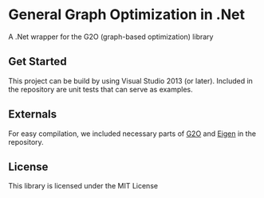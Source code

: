 # General Graph Optimization in .Net
A .Net wrapper for the G2O (graph-based optimization) library

## Get Started
This project can be build by using Visual Studio 2013 (or later). Included in the repository are unit tests that can serve as examples.
## Externals
For easy compilation, we included necessary parts of [G2O](https://github.com/RainerKuemmerle/g2o) and [Eigen](http://eigen.tuxfamily.org) in the repository.

## License
This library is licensed under the MIT License